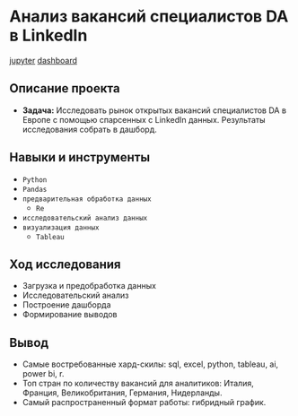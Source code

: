 # Анализ вакансий специалистов DA в LinkedIn

[jupyter]() [dashboard](https://public.tableau.com/app/profile/narbekovavioletta/viz/dash_linkedin/dash_linkedin)

## Описание проекта
- **Задача:** Исследовать рынок открытых вакансий специалистов DA в Европе с помощью спарсенных с LinkedIn данных. Результаты исследования собрать в дашборд.

## Навыки и инструменты
-	`Python` 
-	`Pandas` 
-	`предварительная обработка данных`
    - `Re`
- `исследовательский анализ данных`
- `визуализация данных`
    - `Tableau`

## Ход исследования
- Загрузка и предобработка данных
- Исследовательский анализ
- Построение дашборда
- Формирование выводов

## Вывод
- Самые востребованные хард-скилы: sql, excel, python, tableau, ai, power bi, r.
- Топ стран по количеству вакансий для аналитиков: Италия, Франция, Великобритания, Германия, Нидерланды.
- Самый распространенный формат работы: гибридный график.
